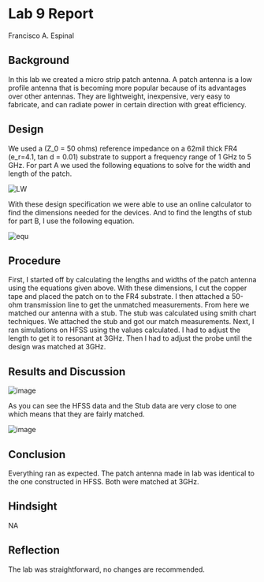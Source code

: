 # Lab 9 Report
Francisco A. Espinal

## Background
In this lab we created a micro strip patch antenna. A patch antenna is a low profile antenna that is becoming more popular because of its advantages over other antennas. They are lightweight, inexpensive, very easy to fabricate, and can radiate power in certain direction with great efficiency.    

## Design
We used a (Z_0 = 50 ohms) reference impedance on a 62mil thick FR4 (e_r=4.1, tan d = 0.01) substrate to support a frequency range of 1 GHz to 5 GHz.  For part A we used the following equations to solve for the width and length of the patch. 

![LW](https://github.com/CourseReps/ECEN452-Spring2016/blob/master/Labs/Lab9/Final/LandW.png) <br>

With these design specification we were able to use an online calculator to find the dimensions needed for the devices. And to find the lengths of stub for part B, I use the following equation. 

![equ](https://github.com/CourseReps/ECEN452-Spring2016/blob/master/Labs/Lab3/Equation.png) <br>

## Procedure
First, I started off by calculating the lengths and widths of the patch antenna using the equations given above.  With these dimensions, I cut the copper tape and placed the patch on to the FR4 substrate. I then attached a 50-ohm transmission line to get the unmatched measurements. From here we matched our antenna with a stub. The stub was calculated using smith chart techniques. We attached the stub and got our match measurements. Next, I ran simulations on HFSS using the values calculated. I had to adjust the length to get it to resonant at 3GHz. Then I had to adjust the probe until the design was matched at 3GHz.   

## Results and Discussion

![image](https://github.com/CourseReps/ECEN452-Spring2016/blob/master/Labs/Lab9/Final/VSWR.png) <br>

As you can see the HFSS data and the Stub data are very close to one which means that they are fairly matched. 

![image](https://github.com/CourseReps/ECEN452-Spring2016/blob/master/Labs/Lab9/Final/smithchart.jpg) <br>


## Conclusion
Everything ran as expected. The patch antenna made in lab was identical to the one constructed in HFSS. Both were matched at 3GHz. 

## Hindsight
NA

## Reflection
The lab was straightforward, no changes are recommended. 

